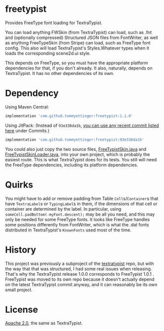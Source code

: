 # freetypist

Provides FreeType font loading for TextraTypist.

You can load anything FWSkin (from TextraTypist) can load, such as .fnt and (optionally compressed) Structured JSON
files from FontWriter, as well as anything FreeTypeSkin (from Stripe) can load, such as FreeType font config. This also
will load TextraTypist's Styles.Whatever types when it loads the corresponding scene2d.ui style.

This depends on FreeType, so you must have the appropriate platform dependencies for that, if you don't already. It
also, naturally, depends on TextraTypist. It has no other dependencies of its own.

# Dependency

Using Maven Central:

```gradle
implementation 'com.github.tommyettinger:freetypist:1.1.0'
```

Using JitPack:
(Instead of `93e338da1b`, [you can use any recent commit listed here](https://jitpack.io/#tommyettinger/freetypist)
under Commits.)

```gradle
implementation 'com.github.tommyettinger:freetypist:93e338da1b'
```

You could also just copy the two source files,
[FreeTypistSkin.java](src/main/java/com/github/tommyettinger/freetypist/FreeTypistSkin.java)
and
[FreeTypistSkinLoader.java](src/main/java/com/github/tommyettinger/freetypist/FreeTypistSkinLoader.java),
into your own project, which is probably the easiest route. This is what TextraTypist does for its tests. You
still will need the FreeType dependencies, including its platform dependencies.

# Quirks

You might have to add or remove padding from Table `Cell`s/`Container`s that have `TextraLabel`s or `TypingLabel`s in
them, if the dimensions of that cell or container are determined by the label. In particular, using
`someCell.padBottom(-myFont.descent);` may be all you need, and this may only be needed for some FreeType fonts. It
looks like FreeType handles some positions differently from FontWriter, which is what the .dat fonts distributed in
TextraTypist's `KnownFonts` used most of the time. 

# History

This project was previously a subproject of the [textratypist](https://github.com/tommyettinger/textratypist) repo, but
with the way that that was structured, I had some real issues when releasing. That's why the TextraTypist release 1.0.0
corresponds to FreeTypist 1.0.1 . FreeTypist was moved to its own repo because it doesn't actually depend on the latest
TextraTypist commit anyway, and it can reasonably be its own small project.

# License

[Apache 2.0](LICENSE), the same as TextraTypist.



